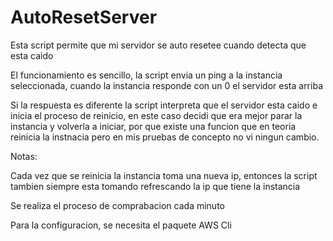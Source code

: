 # AutoResetServer
Esta script permite que mi servidor se auto resetee cuando detecta que esta caido 

El funcionamiento es sencillo, la script envia un ping a la instancia seleccionada, cuando la instancia responde con un 0 el servidor esta arriba

Si la respuesta es diferente la script interpreta que el servidor esta caido e inicia el proceso de reinicio, en este caso decidi que era mejor parar la instancia
y volverla a iniciar, por que existe una funcion que en teoria reinicia la instnacia pero en mis pruebas de concepto no vi ningun cambio.

Notas:

Cada vez que se reinicia la instancia toma una nueva ip, entonces la script tambien siempre esta tomando refrescando la ip que tiene la instancia 

Se realiza el proceso de comprabacion cada minuto 

Para la configuracion, se necesita el paquete AWS Cli
